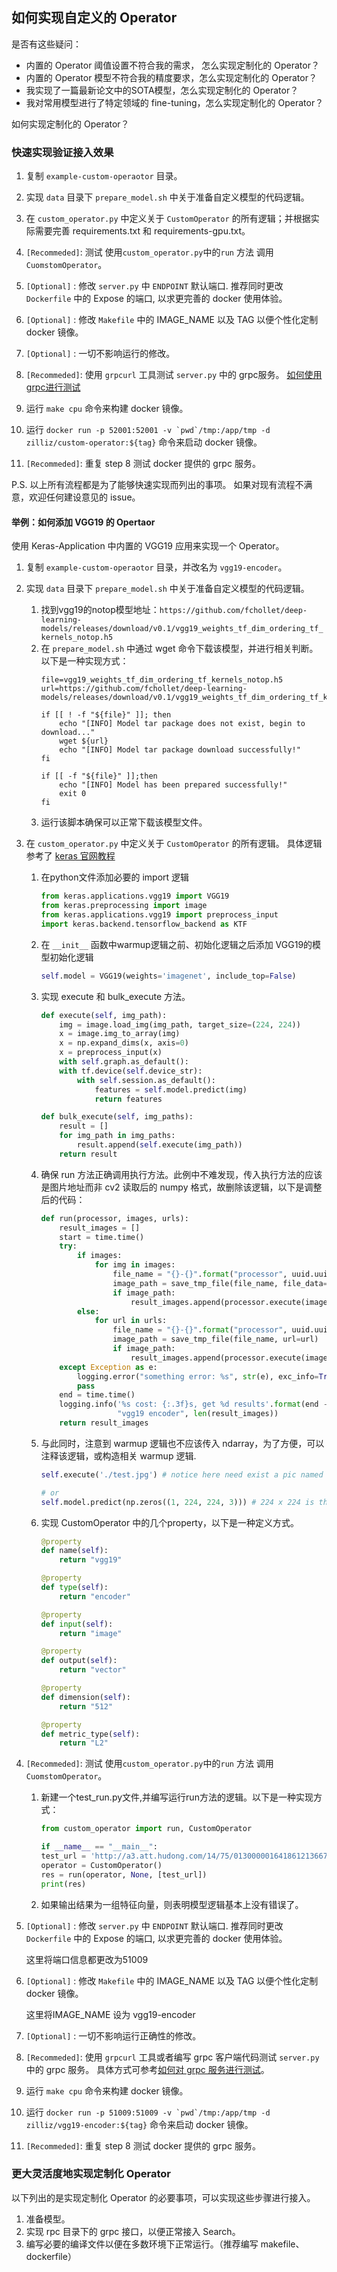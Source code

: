 
## 如何实现自定义的 Operator
是否有这些疑问：
- 内置的 Operator 阈值设置不符合我的需求， 怎么实现定制化的 Operator？
- 内置的 Operator 模型不符合我的精度要求，怎么实现定制化的 Operator？
- 我实现了一篇最新论文中的SOTA模型，怎么实现定制化的 Operator？
- 我对常用模型进行了特定领域的 fine-tuning，怎么实现定制化的 Operator？

如何实现定制化的 Operator？
### 快速实现验证接入效果
1. 复制 ```example-custom-operaotor``` 目录。
2. 实现 ```data``` 目录下 ```prepare_model.sh``` 中关于准备自定义模型的代码逻辑。
3. 在 ```custom_operator.py``` 中定义关于 ```CustomOperator``` 的所有逻辑；并根据实际需要完善 requirements.txt 和 requirements-gpu.txt。

4. ```[Recommeded]```: 测试 使用```custom_operator.py```中的```run``` 方法 调用 ```CuomstomOperator```。
5. ```[Optional]``` : 修改 ```server.py``` 中 ```ENDPOINT``` 默认端口. 推荐同时更改 ```Dockerfile``` 中的 Expose 的端口, 以求更完善的 docker 使用体验。
6. ```[Optional]``` : 修改 ```Makefile``` 中的 IMAGE_NAME 以及 TAG 以便个性化定制 docker 镜像。
7. ```[Optional]``` : 一切不影响运行的修改。
8. ```[Recommeded]```: 使用 ```grpcurl``` 工具测试 ```server.py``` 中的 grpc服务。 [如何使用grpc进行测试]()
9. 运行 ```make cpu``` 命令来构建 docker 镜像。
10. 运行 ```docker run -p 52001:52001 -v `pwd`/tmp:/app/tmp
   -d zilliz/custom-operator:${tag}``` 命令来启动 docker 镜像。
11. ```[Recommeded]```: 重复 step 8 测试 docker 提供的 grpc 服务。

P.S. 以上所有流程都是为了能够快速实现而列出的事项。 如果对现有流程不满意，欢迎任何建设意见的 issue。

#### 举例：如何添加 VGG19 的 Opertaor
使用 Keras-Application 中内置的 VGG19 应用来实现一个 Operator。
1. 复制 ```example-custom-operaotor``` 目录，并改名为 ```vgg19-encoder```。
2. 实现 ```data``` 目录下 ```prepare_model.sh``` 中关于准备自定义模型的代码逻辑。
    1. 找到vgg19的notop模型地址：```https://github.com/fchollet/deep-learning-models/releases/download/v0.1/vgg19_weights_tf_dim_ordering_tf_kernels_notop.h5```
    2. 在 ```prepare_model.sh``` 中通过 wget 命令下载该模型，并进行相关判断。以下是一种实现方式：
        ```shell
        file=vgg19_weights_tf_dim_ordering_tf_kernels_notop.h5
        url=https://github.com/fchollet/deep-learning-models/releases/download/v0.1/vgg19_weights_tf_dim_ordering_tf_kernels_notop.h5
        
        if [[ ! -f "${file}" ]]; then
            echo "[INFO] Model tar package does not exist, begin to download..."
            wget ${url}
            echo "[INFO] Model tar package download successfully!"
        fi
        
        if [[ -f "${file}" ]];then
            echo "[INFO] Model has been prepared successfully!"
            exit 0
        fi
        ```
    3. 运行该脚本确保可以正常下载该模型文件。
    
3. 在 ```custom_operator.py``` 中定义关于 ```CustomOperator``` 的所有逻辑。
    具体逻辑参考了 [keras 官网教程](https://keras.io/zh/applications/#vgg19)
    1. 在python文件添加必要的 import 逻辑
        ```python
        from keras.applications.vgg19 import VGG19
        from keras.preprocessing import image
        from keras.applications.vgg19 import preprocess_input
        import keras.backend.tensorflow_backend as KTF
        ```
    
    2. 在 ```__init__``` 函数中warmup逻辑之前、初始化逻辑之后添加 VGG19的模型初始化逻辑
        ```python
        self.model = VGG19(weights='imagenet', include_top=False)
        ```
    3. 实现 execute 和 bulk_execute 方法。
        ```python
        def execute(self, img_path):
            img = image.load_img(img_path, target_size=(224, 224))
            x = image.img_to_array(img)
            x = np.expand_dims(x, axis=0)
            x = preprocess_input(x)
            with self.graph.as_default():
            with tf.device(self.device_str):
                with self.session.as_default():
                    features = self.model.predict(img)
                    return features
    
        def bulk_execute(self, img_paths):
            result = []
            for img_path in img_paths:
                result.append(self.execute(img_path))
            return result
        ```
    4. 确保 run 方法正确调用执行方法。此例中不难发现，传入执行方法的应该是图片地址而非 cv2 读取后的 numpy 格式，故删除该逻辑，以下是调整后的代码：
        ```python
        def run(processor, images, urls):
            result_images = []
            start = time.time()
            try:
                if images:
                    for img in images:
                        file_name = "{}-{}".format("processor", uuid.uuid4().hex)
                        image_path = save_tmp_file(file_name, file_data=img)
                        if image_path:
                            result_images.append(processor.execute(image_path))
                else:
                    for url in urls:
                        file_name = "{}-{}".format("processor", uuid.uuid4().hex)
                        image_path = save_tmp_file(file_name, url=url)
                        if image_path:
                            result_images.append(processor.execute(image_path))
            except Exception as e:
                logging.error("something error: %s", str(e), exc_info=True)
                pass
            end = time.time()
            logging.info('%s cost: {:.3f}s, get %d results'.format(end - start),
                         "vgg19 encoder", len(result_images))
            return result_images
         ```
         
    5. 与此同时，注意到 warmup 逻辑也不应该传入 ndarray，为了方便，可以注释该逻辑，或构造相关 warmup 逻辑.
        ```python
        self.execute('./test.jpg') # notice here need exist a pic named 'test.jpg' in the same folder

        # or 
        self.model.predict(np.zeros((1, 224, 224, 3))) # 224 x 224 is the input shape of vgg19.
        ```

    6. 实现 CustomOperator 中的几个property，以下是一种定义方式。
        ```python
        @property
        def name(self):
            return "vgg19"
    
        @property
        def type(self):
            return "encoder"
    
        @property
        def input(self):
            return "image"
    
        @property
        def output(self):
            return "vector"
    
        @property
        def dimension(self):
            return "512"
    
        @property
        def metric_type(self):
            return "L2"
        ```
       
4. ```[Recommeded]```: 测试 使用```custom_operator.py```中的```run``` 方法 调用 ```CuomstomOperator```。
    1. 新建一个test_run.py文件,并编写运行run方法的逻辑。以下是一种实现方式：
        ```python
        from custom_operator import run, CustomOperator

        if __name__ == "__main__":
        test_url = 'http://a3.att.hudong.com/14/75/01300000164186121366756803686.jpg'
        operator = CustomOperator()
        res = run(operator, None, [test_url])
        print(res)
        ```
    2. 如果输出结果为一组特征向量，则表明模型逻辑基本上没有错误了。

5. ```[Optional]``` : 修改 ```server.py``` 中 ```ENDPOINT``` 默认端口. 推荐同时更改 ```Dockerfile``` 中的 Expose 的端口, 以求更完善的 docker 使用体验。
    
    这里将端口信息都更改为51009
6. ```[Optional]``` : 修改 ```Makefile``` 中的 IMAGE_NAME 以及 TAG 以便个性化定制 docker 镜像。
    
    这里将IMAGE_NAME 设为 vgg19-encoder
7. ```[Optional]``` : 一切不影响运行正确性的修改。

8. ```[Recommeded]```: 使用 ```grpcurl``` 工具或者编写 grpc 客户端代码测试 ```server.py``` 中的 grpc 服务。 具体方式可参考[如何对 grpc 服务进行测试]()。

9. 运行 ```make cpu``` 命令来构建 docker 镜像。

10. 运行 ```docker run -p 51009:51009 -v `pwd`/tmp:/app/tmp -d zilliz/vgg19-encoder:${tag}``` 命令来启动 docker 镜像。

11. ```[Recommeded]```: 重复 step 8 测试 docker 提供的 grpc 服务。
 

### 更大灵活度地实现定制化 Operator
以下列出的是实现定制化 Operator 的必要事项，可以实现这些步骤进行接入。
1. 准备模型。
2. 实现 rpc 目录下的 grpc 接口，以便正常接入 Search。
3. 编写必要的编译文件以便在多数环境下正常运行。（推荐编写 makefile、 dockerfile）

